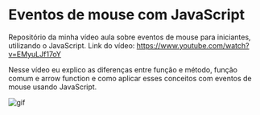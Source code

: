 # Eventos de mouse com JavaScript
Repositório da minha vídeo aula sobre eventos de mouse para iniciantes, utilizando o JavaScript.
Link do vídeo: https://www.youtube.com/watch?v=EMyuLJf17oY

Nesse vídeo eu explico as diferenças entre função e método, função comum e arrow function e como aplicar esses conceitos com eventos de mouse usando JavaScript. 



![gif](https://user-images.githubusercontent.com/64719280/178087703-bab3644c-98b4-4a4a-9f80-014562b49b61.gif)
